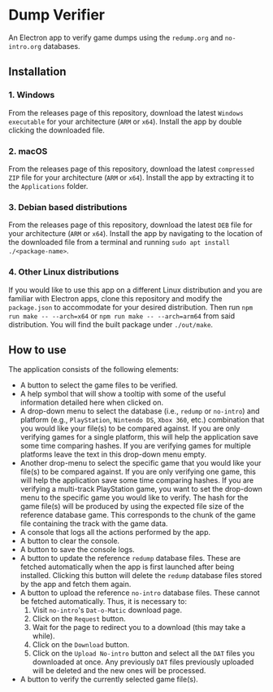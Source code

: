 # Dump Verifier

An Electron app to verify game dumps using the `redump.org` and `no-intro.org` databases.

## Installation

### 1. Windows

From the releases page of this repository, download the latest `Windows executable` for your architecture (`ARM` or `x64`). Install the app by double clicking the downloaded file.

### 2. macOS

From the releases page of this repository, download the latest `compressed ZIP` file for your architecture (`ARM` or `x64`). Install the app by extracting it to the `Applications` folder.

### 3. Debian based distributions

From the releases page of this repository, download the latest `DEB` file for your architecture (`ARM` or `x64`). Install the app by navigating to the location of the downloaded file from a terminal and running `sudo apt install ./<package-name>`.

### 4. Other Linux distributions

If you would like to use this app on a different Linux distribution and you are familiar with Electron apps, clone this repository and modify the `package.json` to accommodate for your desired distribution. Then run `npm run make -- --arch=x64` or `npm run make -- --arch=arm64` from said distribution. You will find the built package under `./out/make`.

## How to use

The application consists of the following elements:

* A button to select the game files to be verified.
* A help symbol that will show a tooltip with some of the useful information detailed here when clicked on.
* A drop-down menu to select the database (i.e., `redump` or `no-intro`) and platform (e.g., `PlayStation`, `Nintendo DS`, `Xbox 360`, etc.) combination that you would like your file(s) to be compared against. If you are only verifying games for a single platform, this will help the application save some time comparing hashes. If you are verifying games for multiple platforms leave the text in this drop-down menu empty.
* Another drop-menu to select the specific game that you would like your file(s) to be compared against. If you are only verifying one game, this will help the application save some time comparing hashes. If you are verifying a multi-track PlayStation game, you want to set the drop-down menu to the specific game you would like to verify. The hash for the game file(s) will be produced by using the expected file size of the reference database game. This corresponds to the chunk of the game file containing the track with the game data.
* A console that logs all the actions performed by the app.
* A button to clear the console.
* A button to save the console logs.
* A button to update the reference `redump` database files. These are fetched automatically when the app is first launched after being installed. Clicking this button will delete the `redump` database files stored by the app and fetch them again.
* A button to upload the reference `no-intro` database files. These cannot be fetched automatically. Thus, it is necessary to:
  1. Visit `no-intro`'s `Dat-o-Matic` download page.
  2. Click on the `Request` button.
  3. Wait for the page to redirect you to a download (this may take a while).
  4. Click on the `Download` button.
  5. Click on the `Upload No-intro` button and select all the `DAT` files you downloaded at once. Any previously `DAT` files previously uploaded will be deleted and the new ones will be processed.
* A button to verify the currently selected game file(s).
